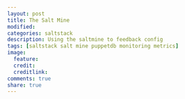 ```yaml
---
layout: post
title: The Salt Mine
modified:
categories: saltstack
description: Using the saltmine to feedback config
tags: [saltstack salt mine puppetdb monitoring metrics]
image:
  feature:
  credit:
  creditlink:
comments: true
share: true
---
```



